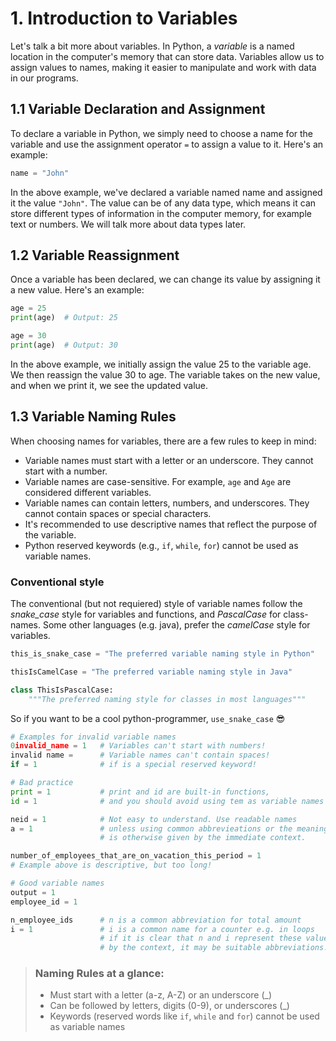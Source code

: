 # 1. Introduction to Variables
Let's talk a bit more about variables. In Python, a *variable* is a named location in the computer's memory that can store data. Variables allow us to assign values to names, making it easier to manipulate and work with data in our programs.

## 1.1 Variable Declaration and Assignment
To declare a variable in Python, we simply need to choose a name for the variable and use the assignment operator `=` to assign a value to it. Here's an example:

```python
name = "John"
```
In the above example, we've declared a variable named name and assigned it the value `"John"`. The value can be of any data type, which means it can store different types of information in the computer memory, for example text or numbers. We will talk more about data types later. 

## 1.2 Variable Reassignment
Once a variable has been declared, we can change its value by assigning it a new value. Here's an example:
```python
age = 25
print(age)  # Output: 25

age = 30
print(age)  # Output: 30
```
In the above example, we initially assign the value 25 to the variable age. We then reassign the value 30 to age. The variable takes on the new value, and when we print it, we see the updated value.

## 1.3 Variable Naming Rules
When choosing names for variables, there are a few rules to keep in mind:

- Variable names must start with a letter or an underscore. They cannot start with a number.
- Variable names are case-sensitive. For example, `age` and `Age` are considered different variables.
- Variable names can contain letters, numbers, and underscores. They cannot contain spaces or special characters.
- It's recommended to use descriptive names that reflect the purpose of the variable.
- Python reserved keywords (e.g., `if`, `while`, `for`) cannot be used as variable names.

### Conventional style
The conventional (but not requiered) style of variable names follow the _snake_case_ style for variables and functions, and _PascalCase_ for class-names. Some other languages (e.g. java), prefer the _camelCase_ style for variables.

```python
this_is_snake_case = "The preferred variable naming style in Python"

thisIsCamelCase = "The preferred variable naming style in Java"

class ThisIsPascalCase:
    """The preferred naming style for classes in most languages"""
```

So if you want to be a cool python-programmer, `use_snake_case` 😎

```python
# Examples for invalid variable names
0invalid_name = 1   # Variables can't start with numbers!
invalid name =      # Variable names can't contain spaces!
if = 1              # if is a special reserved keyword!

# Bad practice
print = 1           # print and id are built-in functions, 
id = 1              # and you should avoid using tem as variable names

neid = 1            # Not easy to understand. Use readable names
a = 1               # unless using common abbrevieations or the meaning
                    # is otherwise given by the immediate context.

number_of_employees_that_are_on_vacation_this_period = 1 
# Example above is descriptive, but too long! 

# Good variable names
output = 1
employee_id = 1

n_employee_ids      # n is a common abbreviation for total amount
i = 1               # i is a common name for a counter e.g. in loops
                    # if it is clear that n and i represent these values
                    # by the context, it may be suitable abbreviations.
```
> ### Naming Rules at a glance:
>- Must start with a letter (a-z, A-Z) or an underscore (_)
>- Can be followed by letters, digits (0-9), or underscores (_)
>- Keywords (reserved words like `if`, `while` and `for`)  cannot be used as variable names
>  